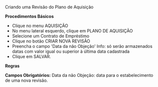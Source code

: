 Criando uma Revisão do Plano de Aquisição

<b>Procedimentos Básicos</b>

* Clique no menu AQUISIÇÃO
* No menu lateral esquerdo, clique em PLANO DE AQUISIÇÃO
* Selecione um Contrato de Empréstimo
* Clique no botão CRIAR NOVA REVISÃO
* Preencha o campo 'Data da não Objeção'
  Info: só serão armazenados datas com valor igual ou superior à última data cadastrada 
* Clique em SALVAR.

<b>Regras</b>

<b>Campos Obrigatórios:</b>
 Data da não Objeção: data para o estabelecimento de uma nova revisão.